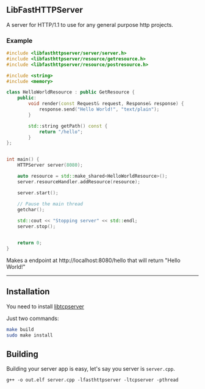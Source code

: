 ## LibFastHTTPServer

A server for HTTP/1.1 to use for any general purpose http projects.

### Example
```c++
#include <libfasthttpserver/server/server.h>
#include <libfasthttpserver/resource/getresource.h>
#include <libfasthttpserver/resource/postresource.h>

#include <string>
#include <memory>

class HelloWorldResource : public GetResource {
    public:
        void render(const Request& request, Response& response) {
            response.send("Hello World!", "text/plain");
        }

        std::string getPath() const {
            return "/hello";
        }
};


int main() {
    HTTPServer server(8080);

    auto resource = std::make_shared<HelloWorldResource>();
    server.resourceHandler.addResource(resource);

    server.start();

    // Pause the main thread
    getchar();
    
    std::cout << "Stopping server" << std::endl;
    server.stop();


    return 0;
}

```
Makes a endpoint at http://localhost:8080/hello that will return "Hello World!"

---

## Installation
You need to install [libtcpserver](https://github.com/zach-pike/libtcpserver)

Just two commands:
```bash
make build
sudo make install
```

## Building
Building your server app is easy, let's say you server is `server.cpp`.

`g++ -o out.elf server.cpp -lfasthttpserver -ltcpserver -pthread` 
